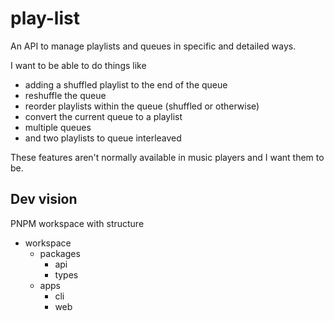 # play-list

An API to manage playlists and queues in specific and detailed ways. 

I want to be able to do things like 
  - adding a shuffled playlist to the end of the queue
  - reshuffle the queue
  - reorder playlists within the queue (shuffled or otherwise)
  - convert the current queue to a playlist
  - multiple queues
  - and two playlists to queue interleaved

These features aren't normally available in music players and I want them to be.

## Dev vision

PNPM workspace with structure

- workspace
  - packages
    - api
    - types
  - apps
    - cli
    - web
